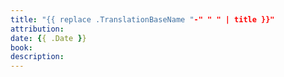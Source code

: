 ```yaml
---
title: "{{ replace .TranslationBaseName "-" " " | title }}"
attribution:
date: {{ .Date }}
book:
description:
---
```

